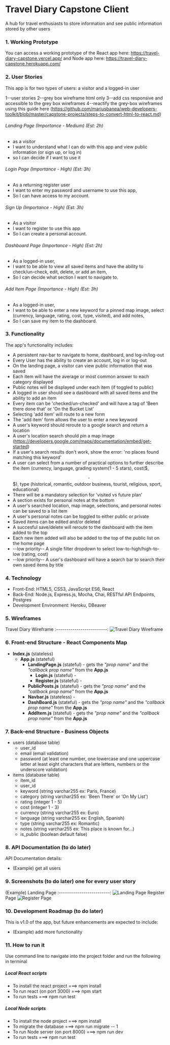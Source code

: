 # Travel Diary Capstone Client
A hub for travel enthusiasts to store information and see public information stored by other users



### 1. Working Prototype
You can access a working prototype of the React app here: https://travel-diary-capstone.vercel.app/ and Node app here: https://travel-diary-capstone.herokuapp.com/



### 2. User Stories 
This app is for two types of users: a visitor and a logged-in user

1--user stories
2--grey box wireframe html only
3--add css responsive and accessible to the grey box wireframes
4--reactify the grey-box wireframes using this guide here (https://github.com/mariusbanea/web-developers-toolkit/blob/master/capstone-projects/steps-to-convert-html-to-react.md)

###### Landing Page (Importance - Medium) (Est: 2h)
* as a visitor
* I want to understand what I can do with this app and view public information (or sign up, or log in)
* so I can decide if I want to use it


###### Login Page (Importance - High) (Est: 3h)
* As a returning register user
* I want to enter my password and username to use this app,
* So I can have access to my account.

###### Sign Up (Importance - High) (Est: 3h)
* As a visitor
* I want to register to use this app
* So I can create a personal account.

###### Dashboard Page (Importance - High) (Est: 2h)
* As a logged-in user,
* I want to be able to view all saved items and have the ability to check/un-check, edit, delete, or add an item,
* So I can decide what section I want to navigate to.

###### Add Item Page (Importance - High) (Est: 3h)
* As a logged-in user,
* I want to be able to enter a new keyword for a pinned map image, select (currency, language, rating, cost, type, visited), and add notes,
* So I can save my item to the dashboard.



### 3. Functionality 
The app's functionality includes:
* A persistent nav-bar to navigate to home, dashboard, and log-in/log-out
* Every User has the ability to create an account, log in or log-out
* On the landing page, a visitor can view public information that was saved
* Each item will have the average or most common answer to each category displayed
* Public notes will be displayed under each item (if toggled to public)
* A logged in user should see a dashboard with all saved items and the ability to add an item
* Every item can be 'checked/un-checked' and will have a tag of 'Been there done that' or 'On the Bucket List'
* Selecting 'add item' will route to a new form 
* The 'add item' form allows the user to enter a new keyword
* A user's keyword should reroute to a google search and return a location
* A user's location search should pin a map image (https://developers.google.com/maps/documentation/embed/get-started)
* If a user's search results don't work, show the error: 'no places found matching this keyword'
* A user can select from a number of practical options to further describe the item (currency, language, grading system(1 - 5 stars), cost($, $$, $$$), type (historical, romantic, outdoor business, tourist, religious, sport, educational)
* There will be a mandatory selection for 'visited vs future plan'
* A section exists for personal notes at the bottom
* A user's searched location, map image, selections, and personal notes can be saved to a list item
* A user's personal notes can be toggled to either public or private
* Saved items can be edited and/or deleted 
* A succesful save/delete will reroute to the dashboard with the item added to the top
* Each new item added will also be added to the top of the public list on the home page
* --low priority-- A single filter dropdown to select low-to-high/high-to-low (rating, cost)
* --low priority-- A user's dashboard will have a search bar to search their own saved items by title






### 4. Technology
* Front-End: HTML5, CSS3, JavaScript ES6, React
* Back-End: Node.js, Express.js, Mocha, Chai, RESTful API Endpoints, Postgres
* Development Environment: Heroku, DBeaver



### 5. Wireframes
Travel Diary Wireframe
:-------------------------:
![Travel Diary Wireframe](/github-images/wireframes/travel-diary-wireframe.png)



### 6. Front-end Structure - React Components Map 
* __Index.js__ (stateless)
    * __App.js__ (stateful)
        * __LandingPage.js__ (stateful) - gets the _"prop name"_ and the _"callback prop name"_ from the __App.js__
            * __Login.js__ (stateful) -
            * __Register.js__ (stateful) -
        * __PublicPosts.js__ (stateful) - gets the _"prop name"_ and the _"callback prop name"_ from the __App.js__
        * __Navbar.js__ (stateless) -
        * __DashBoard.js__ (stateful) - gets the _"prop name"_ and the _"callback prop name"_ from the __App.js__
        * __AddItem.js__ (stateful) - gets the _"prop name"_ and the _"callback prop name"_ from the __App.js__



### 7. Back-end Structure - Business Objects 
* users (database table)
    * user_id
    * email (email validation)
    * password (at least one number, one lowercase and one uppercase letter at least eight characters that are letters, numbers or the underscore validation)
* items (database table)
    * item_id
    * user_id
    * keyword (string varchar255 ex: Paris, France)
    * category (string varchar255 ex: 'Been There' or 'On My List')
    * rating (integer 1 - 5)
    * cost (integer 1 - 3)
    * currency (string varchar255 ex: Euro)
    * language (string varchar255 ex: English, Spanish)
    * type (string varchar255 ex: Romantic)
    * notes (string varchar255 ex: This place is known for...)
    * is_public (boolean default false)






### 8. API Documentation (to do later)
API Documentation details:
* (Example) get all users



### 9. Screenshots (to do later) one for every user story
(Example) Landing Page
:-------------------------:
![Landing Page](/github-images/screenshots/landing-page-screenshot.png)
Register Page
![Register Page](/github-images/screenshots/register-page-screenshot.png)



### 10. Development Roadmap (to do later)
This is v1.0 of the app, but future enhancements are expected to include:
* (Example) add more functionality



### 11. How to run it
Use command line to navigate into the project folder and run the following in terminal

##### Local React scripts
* To install the react project ===> npm install
* To run react (on port 3000) ===> npm start
* To run tests ===> npm run test

##### Local Node scripts
* To install the node project ===> npm install
* To migrate the database ===> npm run migrate -- 1
* To run Node server (on port 8000) ===> npm run dev
* To run tests ===> npm run test